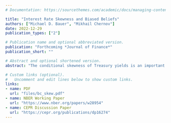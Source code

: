 ```yaml
---
# Documentation: https://sourcethemes.com/academic/docs/managing-content/

title: "Interest Rate Skewness and Biased Beliefs"
authors: ["Michael D. Bauer", "Mikhail Chernov"]
date: 2022-12-29
publication_types: ["2"]

# Publication name and optional abbreviated version.
publication: "Forthcoming *Journal of Finance*"
publication_short: ""

# Abstract and optional shortened version.
abstract: "The conditional skewness of Treasury yields is an important indicator of the risks to the macroeconomic outlook. Positive skewness signals upside risk to interest rates during periods of accommodative monetary policy and an upward-sloping yield curve, and vice versa. Skewness has substantial predictive power for future bond excess returns, high-frequency interest rate changes around FOMC announcements, and survey forecast errors for interest rates. The estimated expectational errors, or biases in beliefs, are quantitatively important for statistical bond risk premia. These findings are consistent with a heterogeneous-beliefs model where one of the agents is wrong about consumption growth."

# Custom links (optional).
#   Uncomment and edit lines below to show custom links.
links:
- name: PDF
  url: "files/bc_skew.pdf"
- name: NBER Working Paper
  url: "https://www.nber.org/papers/w28954"
- name: CEPR Discussion Paper
  url: "https://cepr.org/publications/dp16274"
---
```

